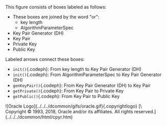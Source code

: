 <div>
This figure consists of boxes labeled as follows:

-   These boxes are joined by the word \"or\":
    -   key length
    -   AlgorithmParameterSpec
-   Key Pair Generator (DH)
-   Key Pair
-   Private Key
-   Public Key

Labeled arrows connect these boxes:

-   `init()`{.codeph}: From key length to Key Pair Generator (DH)
-   `init()`{.codeph}: From AlgorithmParameterSpec to Key Pair Generator
    (DH)
-   `genKeyPair()`{.codeph}: From Key Pair Generator (DH) to Key Pair
-   `getPrivate()`{.codeph}: From Key Pair to Private Key
-   `getPublic()`{.codeph}: From Key Pair to Public Key

</div>
<div class="footer">
![Oracle Logo](../../../dcommon/gifs/oracle.gif){.copyrightlogo} [\
<span class="copyrightlogo">Copyright © 1993, 2018,
Oracle and/or its affiliates. All rights reserved.</span>](../../../dcommon/html/cpyr.htm)

</div>
